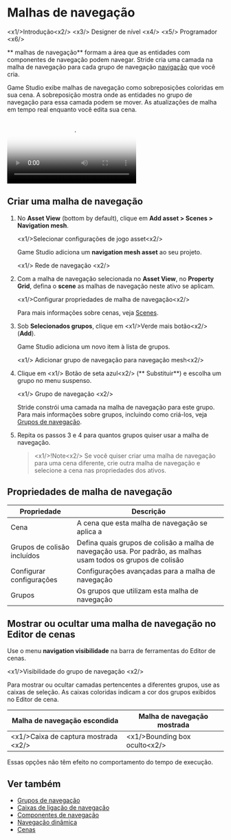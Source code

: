 # Malhas de navegação

<x1\/>Introdução<x2\/>
<x3\/> Designer de nível <x4\/>
<x5\/> Programador <x6\/>

** malhas de navegação** formam a área que as entidades com componentes de navegação podem navegar. Stride cria uma camada na malha de navegação para cada grupo de navegação [navigação](navigation-groups.md) que você cria.

Game Studio exibe malhas de navegação como sobreposições coloridas em sua cena. A sobreposição mostra onde as entidades no grupo de navegação para essa camada podem se mover. As atualizações de malha em tempo real enquanto você edita sua cena.

<p>
<video autoplay loop class="responsive-video" poster="media/withOutlineAE.jpg">
   <source src="media/withOutlineAE.mp4" type="video/mp4">
</video>
</p>

## Criar uma malha de navegação

1. No **Asset View** (bottom by default), clique em **Add asset > Scenes > Navigation mesh**.

   <x1\/>Selecionar configurações de jogo asset<x2\/>

   Game Studio adiciona um **navigation mesh asset** ao seu projeto.

   <x1\/> Rede de navegação <x2\/>

2. Com a malha de navegação selecionada no **Asset View**, no **Property Grid**, defina o **scene** as malhas de navegação neste ativo se aplicam.

   <x1\/>Configurar propriedades de malha de navegação<x2\/>

   Para mais informações sobre cenas, veja [Scenes](../game-studio/scenes.md).

3. Sob **Selecionados grupos**, clique em <x1\/>Verde mais botão<x2\/> (**Add**).

   Game Studio adiciona um novo item à lista de grupos.

   <x1\/> Adicionar grupo de navegação para navegação mesh<x2\/>

4. Clique em <x1\/> Botão de seta azul<x2\/> (** Substituir**) e escolha um grupo no menu suspenso.

   <x1\/> Grupo de navegação <x2\/>

   Stride constrói uma camada na malha de navegação para este grupo. Para mais informações sobre grupos, incluindo como criá-los, veja [Grupos de navegação](navigation-groups.md).

5. Repita os passos 3 e 4 para quantos grupos quiser usar a malha de navegação.

   > <x1\/>!Note<x2\/>
   > Se você quiser criar uma malha de navegação para uma cena diferente, crie outra malha de navegação e selecione a cena nas propriedades dos ativos.

## Propriedades de malha de navegação

| Propriedade | Descrição |
|---------------------------|--------------
| Cena | A cena que esta malha de navegação se aplica a |
| Grupos de colisão incluídos | Defina quais grupos de colisão a malha de navegação usa. Por padrão, as malhas usam todos os grupos de colisão |
| Configurar configurações | Configurações avançadas para a malha de navegação |
| Grupos | Os grupos que utilizam esta malha de navegação |

## Mostrar ou ocultar uma malha de navegação no Editor de cenas

Use o menu **navigation visibilidade** na barra de ferramentas do Editor de cenas.

<x1\/>Visibilidade do grupo de navegação <x2\/>

Para mostrar ou ocultar camadas pertencentes a diferentes grupos, use as caixas de seleção. As caixas coloridas indicam a cor dos grupos exibidos no Editor de cena.

| Malha de navegação escondida | Malha de navegação mostrada |
|--------------------------| ------------
| <x1\/>Caixa de captura mostrada <x2\/> | <x1\/>Bounding box oculto<x2\/> |

Essas opções não têm efeito no comportamento do tempo de execução.

## Ver também

* [Grupos de navegação](navigation-groups.md)
* [Caixas de ligação de navegação](navigation-bounding-boxes.md)
* [Componentes de navegação](navigation-components.md)
* [Navegação dinâmica](dynamic-navigation.md)
* [Cenas](../game-studio/scenes.md)